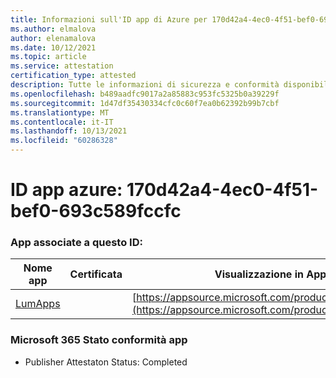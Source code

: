 ```yaml
---
title: Informazioni sull'ID app di Azure per 170d42a4-4ec0-4f51-bef0-693c589fccfc
ms.author: elmalova
author: elenamalova
ms.date: 10/12/2021
ms.topic: article
ms.service: attestation
certification_type: attested
description: Tutte le informazioni di sicurezza e conformità disponibili per 170d42a4-4ec0-4f51-bef0-693c589fccfc.
ms.openlocfilehash: b489aadfc9017a2a85883c953fc5325b0a39229f
ms.sourcegitcommit: 1d47df35430334cfc0c60f7ea0b62392b99b7cbf
ms.translationtype: MT
ms.contentlocale: it-IT
ms.lasthandoff: 10/13/2021
ms.locfileid: "60286328"
---
```

# <a name="azure-app-id-170d42a4-4ec0-4f51-bef0-693c589fccfc"></a>ID app azure: 170d42a4-4ec0-4f51-bef0-693c589fccfc


### <a name="apps-associated-with-this-id"></a>App associate a questo ID:
| **Nome app** | **Certificata** | **Visualizzazione in AppSource** |
|--------------|---------------|-----------------------|
| [LumApps](https://docs.microsoft.com/microsoft-365-app-certification/forward/WA200001015) |  | [https://appsource.microsoft.com/product/office/WA200001015](https://appsource.microsoft.com/product/office/WA200001015) |

### <a name="microsoft-365-app-compliance-status"></a>Microsoft 365 Stato conformità app
- Publisher Attestaton Status: Completed
